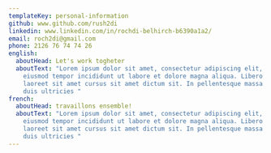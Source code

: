 ```yaml
---
templateKey: personal-information
github: www.github.com/rush2di
linkedin: www.linkedin.com/in/rochdi-belhirch-b6390a1a2/
email: roch2di@gmail.com
phone: 2126 76 74 74 26
english:
  aboutHead: Let's work togheter
  aboutText: "Lorem ipsum dolor sit amet, consectetur adipiscing elit, sed do
    eiusmod tempor incididunt ut labore et dolore magna aliqua. Libero justo
    laoreet sit amet cursus sit amet dictum sit. In pellentesque massa placerat
    duis ultricies "
french:
  aboutHead: travaillons ensemble!
  aboutText: "Lorem ipsum dolor sit amet, consectetur adipiscing elit, sed do
    eiusmod tempor incididunt ut labore et dolore magna aliqua. Libero justo
    laoreet sit amet cursus sit amet dictum sit. In pellentesque massa placerat
    duis ultricies "
---
```

